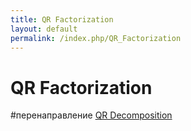 ```yaml
---
title: QR Factorization
layout: default
permalink: /index.php/QR_Factorization
---
```


# QR Factorization

#перенаправление [QR Decomposition](QR_Decomposition)